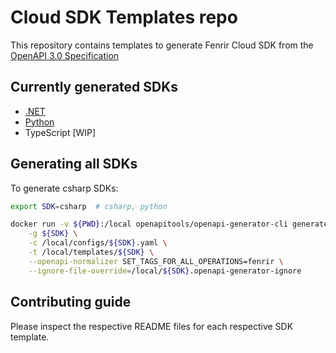 # Cloud SDK Templates repo

This repository contains templates to generate Fenrir Cloud SDK from the [OpenAPI 3.0 Specification](https://github.com/fenrirServer/openapi)

## Currently generated SDKs

- [.NET](https://github.com/fenrirServer/Fenrir.Api.DotNet)
- [Python](https://github.com/fenrirServer/Fenrir.Api.Python) 
- TypeScript [WIP]


## Generating all SDKs

To generate csharp SDKs:

```bash
export SDK=csharp  # csharp, python

docker run -v ${PWD}:/local openapitools/openapi-generator-cli generate \
    -g ${SDK} \
    -c /local/configs/${SDK}.yaml \
    -t /local/templates/${SDK} \
    --openapi-normalizer SET_TAGS_FOR_ALL_OPERATIONS=fenrir \
    --ignore-file-override=/local/${SDK}.openapi-generator-ignore
```


## Contributing guide

Please inspect the respective README files for each respective SDK template.
